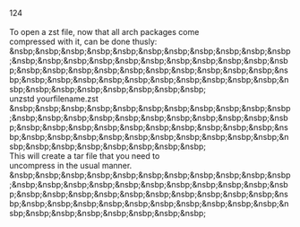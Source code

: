 124<br>
<br>
 To open a zst file, now that all arch packages come<br>
 compressed with it, can be done thusly:<br>
 &nsbp;&nsbp;&nsbp;&nsbp;&nsbp;&nsbp;&nsbp;&nsbp;&nsbp;&nsbp;&nsbp;&nsbp;&nsbp;&nsbp;&nsbp;&nsbp;&nsbp;&nsbp;&nsbp;&nsbp;&nsbp;&nsbp;&nsbp;&nsbp;&nsbp;&nsbp;&nsbp;&nsbp;&nsbp;&nsbp;&nsbp;&nsbp;&nsbp;&nsbp;&nsbp;&nsbp;&nsbp;&nsbp;&nsbp;&nsbp;&nsbp;&nsbp;&nsbp;&nsbp;&nsbp;&nsbp;&nsbp;&nsbp;&nsbp;&nsbp;&nsbp;<br>
 unzstd yourfilename.zst<br>
 &nsbp;&nsbp;&nsbp;&nsbp;&nsbp;&nsbp;&nsbp;&nsbp;&nsbp;&nsbp;&nsbp;&nsbp;&nsbp;&nsbp;&nsbp;&nsbp;&nsbp;&nsbp;&nsbp;&nsbp;&nsbp;&nsbp;&nsbp;&nsbp;&nsbp;&nsbp;&nsbp;&nsbp;&nsbp;&nsbp;&nsbp;&nsbp;&nsbp;&nsbp;&nsbp;&nsbp;&nsbp;&nsbp;&nsbp;&nsbp;&nsbp;&nsbp;&nsbp;&nsbp;&nsbp;&nsbp;&nsbp;&nsbp;&nsbp;&nsbp;&nsbp;<br>
 This will create a tar file that you need to<br>
 uncompress in the usual manner.<br>
 &nsbp;&nsbp;&nsbp;&nsbp;&nsbp;&nsbp;&nsbp;&nsbp;&nsbp;&nsbp;&nsbp;&nsbp;&nsbp;&nsbp;&nsbp;&nsbp;&nsbp;&nsbp;&nsbp;&nsbp;&nsbp;&nsbp;&nsbp;&nsbp;&nsbp;&nsbp;&nsbp;&nsbp;&nsbp;&nsbp;&nsbp;&nsbp;&nsbp;&nsbp;&nsbp;&nsbp;&nsbp;&nsbp;&nsbp;&nsbp;&nsbp;&nsbp;&nsbp;&nsbp;&nsbp;&nsbp;&nsbp;&nsbp;&nsbp;&nsbp;&nsbp;